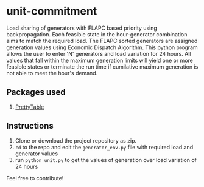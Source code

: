# unit-commitment
Load sharing of generators with FLAPC based priority using backpropagation. Each feasible state in the hour-generator combination aims to match the required load. The FLAPC sorted generators are assigned generation values using Economic Dispatch Algorithm.
This python program allows the user to enter 'N' generators and load variation for 24 hours. All values that fall within the maximum generation limits will yield one or more feasible states or terminate the run time if cumilative maximum generation is not able to meet the hour's demand.

## Packages used
1. [PrettyTable](https://pypi.python.org/pypi/PrettyTable)

## Instructions
1. Clone or download the project repository as zip. 
2. `cd` to the repo and edit the `generator_env.py` file with required load and generator values
3. run `python unit.py` to get the values of generation over load variation of 24 hours

Feel free to contribute!
